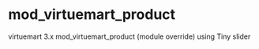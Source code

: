 # mod_virtuemart_product
virtuemart 3.x mod_virtuemart_product (module override) using Tiny slider 
